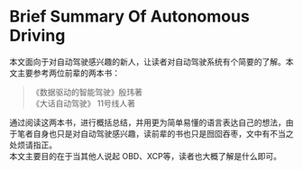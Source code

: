 # Brief Summary Of Autonomous Driving
 本文面向于对自动驾驶感兴趣的新人，让读者对自动驾驶系统有个简要的了解。本文主要参考两位前辈的两本书：
 >《数据驱动的智能驾驶》殷玮著  
 >《大话自动驾驶》 11号线人著    

 通过阅读这两本书，进行概括总结，并用更为简单易懂的语言表达自己的想法，由于笔者自身也只是对自动驾驶感兴趣，读前辈的书也只是囫囵吞枣，文中有不当之处烦请指正。  
 本文主要目的在于当其他人说起 OBD、XCP等，读者也大概了解是什么即可。
